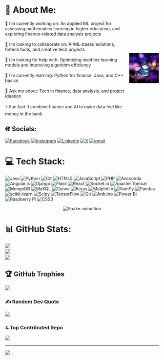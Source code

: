 # 💫 About Me:

<div style="display: flex; align-items: center; justify-content: space-between;">
  <div>
    🔭 I’m currently working on: An applied ML project for assessing mathematics learning in higher education, and exploring finance-related data analysis projects<br><br>
    🤝 I’m looking to collaborate on: AI/ML-based solutions, fintech tools, and creative tech projects<br><br>
    🧠 I’m looking for help with: Optimizing machine learning models and improving algorithm efficiency<br><br>
    🌱 I’m currently learning: Python for finance, Java, and C++ basics<br><br>
    💬 Ask me about: Tech in finance, data analysis, and project ideation<br><br>
    ⚡ Fun fact: I combine finance and AI to make data feel like money in the bank
  </div>
  <div>
    <img src="https://raw.githubusercontent.com/shettymahindra-l/shettymahindra-l/main/crypto-tech.gif" alt="Crypto Tech" width="250"/>
  </div>
</div>


## 🌐 Socials:
[![Facebook](https://img.shields.io/badge/Facebook-%231877F2.svg?logo=Facebook&logoColor=white)](https://facebook.com/mahishettyy12) [![Instagram](https://img.shields.io/badge/Instagram-%23E4405F.svg?logo=Instagram&logoColor=white)](https://instagram.com/mahishetty12) [![LinkedIn](https://img.shields.io/badge/LinkedIn-%230077B5.svg?logo=linkedin&logoColor=white)](https://linkedin.com/in/shettymahindra-l) [![X](https://img.shields.io/badge/X-black.svg?logo=X&logoColor=white)](https://x.com/mahishetty_12) [![email](https://img.shields.io/badge/Email-D14836?logo=gmail&logoColor=white)](mailto:shettymahindra.l@gmail.com) 

# 💻 Tech Stack:
![Java](https://img.shields.io/badge/java-%23ED8B00.svg?style=for-the-badge&logo=openjdk&logoColor=white) ![Python](https://img.shields.io/badge/python-3670A0?style=for-the-badge&logo=python&logoColor=ffdd54) ![C#](https://img.shields.io/badge/c%23-%23239120.svg?style=for-the-badge&logo=csharp&logoColor=white) ![HTML5](https://img.shields.io/badge/html5-%23E34F26.svg?style=for-the-badge&logo=html5&logoColor=white) ![JavaScript](https://img.shields.io/badge/javascript-%23323330.svg?style=for-the-badge&logo=javascript&logoColor=%23F7DF1E) ![PHP](https://img.shields.io/badge/php-%23777BB4.svg?style=for-the-badge&logo=php&logoColor=white) ![Anaconda](https://img.shields.io/badge/Anaconda-%2344A833.svg?style=for-the-badge&logo=anaconda&logoColor=white) ![Angular.js](https://img.shields.io/badge/angular.js-%23E23237.svg?style=for-the-badge&logo=angularjs&logoColor=white) ![Django](https://img.shields.io/badge/django-%23092E20.svg?style=for-the-badge&logo=django&logoColor=white) ![Flask](https://img.shields.io/badge/flask-%23000.svg?style=for-the-badge&logo=flask&logoColor=white) ![React](https://img.shields.io/badge/react-%2320232a.svg?style=for-the-badge&logo=react&logoColor=%2361DAFB) ![Socket.io](https://img.shields.io/badge/Socket.io-black?style=for-the-badge&logo=socket.io&badgeColor=010101) ![Apache Tomcat](https://img.shields.io/badge/apache%20tomcat-%23F8DC75.svg?style=for-the-badge&logo=apache-tomcat&logoColor=black) ![MongoDB](https://img.shields.io/badge/MongoDB-%234ea94b.svg?style=for-the-badge&logo=mongodb&logoColor=white) ![MySQL](https://img.shields.io/badge/mysql-4479A1.svg?style=for-the-badge&logo=mysql&logoColor=white) ![Canva](https://img.shields.io/badge/Canva-%2300C4CC.svg?style=for-the-badge&logo=Canva&logoColor=white) ![Keras](https://img.shields.io/badge/Keras-%23D00000.svg?style=for-the-badge&logo=Keras&logoColor=white) ![Matplotlib](https://img.shields.io/badge/Matplotlib-%23ffffff.svg?style=for-the-badge&logo=Matplotlib&logoColor=black) ![NumPy](https://img.shields.io/badge/numpy-%23013243.svg?style=for-the-badge&logo=numpy&logoColor=white) ![Pandas](https://img.shields.io/badge/pandas-%23150458.svg?style=for-the-badge&logo=pandas&logoColor=white) ![scikit-learn](https://img.shields.io/badge/scikit--learn-%23F7931E.svg?style=for-the-badge&logo=scikit-learn&logoColor=white) ![Scipy](https://img.shields.io/badge/SciPy-%230C55A5.svg?style=for-the-badge&logo=scipy&logoColor=%white) ![TensorFlow](https://img.shields.io/badge/TensorFlow-%23FF6F00.svg?style=for-the-badge&logo=TensorFlow&logoColor=white) ![Git](https://img.shields.io/badge/git-%23F05033.svg?style=for-the-badge&logo=git&logoColor=white) ![Arduino](https://img.shields.io/badge/-Arduino-00979D?style=for-the-badge&logo=Arduino&logoColor=white) ![Power Bi](https://img.shields.io/badge/power_bi-F2C811?style=for-the-badge&logo=powerbi&logoColor=black) ![Raspberry Pi](https://img.shields.io/badge/-Raspberry_Pi-C51A4A?style=for-the-badge&logo=Raspberry-Pi) ![CSS3](https://img.shields.io/badge/css3-%231572B6.svg?style=for-the-badge&logo=css3&logoColor=white)

<!-- Snake Game Repo View -->

<div align="center">
  <img src="https://profile-readme-generator.com/assets/snake.svg" alt="Snake animation" />
</div>

# 📊 GitHub Stats:
![](https://github-readme-stats.vercel.app/api?username=shettymahindra-l&theme=radical&hide_border=false&include_all_commits=true&count_private=false)<br/>
![](https://nirzak-streak-stats.vercel.app/?user=shettymahindra-l&theme=radical&hide_border=false)<br/>
![](https://github-readme-stats.vercel.app/api/top-langs/?username=shettymahindra-l&theme=radical&hide_border=false&include_all_commits=true&count_private=false&layout=compact)

## 🏆 GitHub Trophies
![](https://github-profile-trophy.vercel.app/?username=shettymahindra-l&theme=radical&no-frame=false&no-bg=true&margin-w=4)

### ✍️ Random Dev Quote
![](https://quotes-github-readme.vercel.app/api?type=horizontal&theme=radical)

### 🔝 Top Contributed Repo
![](https://github-contributor-stats.vercel.app/api?username=shettymahindra-l&limit=5&theme=dark&combine_all_yearly_contributions=true)

---
[![](https://visitcount.itsvg.in/api?id=shettymahindra-l&icon=5&color=5)](https://visitcount.itsvg.in)

<!-- Proudly created with GPRM ( https://gprm.itsvg.in ) -->
